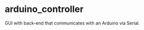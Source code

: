arduino_controller
==================

GUI with back-end that communicates with an Arduino via Serial. 
